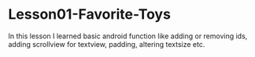 # Lesson01-Favorite-Toys
In this lesson I learned basic android function like adding or removing ids, adding scrollview for textview, padding, altering textsize etc.
